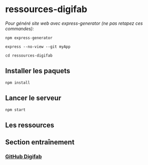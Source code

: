 # ressources-digifab

_Pour généré site web avec express-generator (ne pas retapez ces commandes):_

`npm express-generator`

`express --no-view --git myApp`

`cd ressources-digifab`

## Installer les paquets

`npm install`

## Lancer le serveur

`npm start`

## Les ressources

## Section entraînement

### [GitHub Digifab](https://github.com/digifab-dev)
